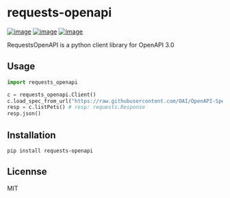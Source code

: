 # requests-openapi

[![image](https://img.shields.io/pypi/v/requests-openapi.svg)](https://pypi.org/project/requests-openapi/)
[![image](https://img.shields.io/pypi/l/requests-openapi.svg)](https://pypi.org/project/requests-openapi/)
[![image](https://img.shields.io/pypi/pyversions/requests-openapi.svg)](https://pypi.org/project/requests-openapi/)

RequestsOpenAPI is a python client library for OpenAPI 3.0

## Usage

```python
import requests_openapi

c = requests_openapi.Client()
c.load_spec_from_url("https://raw.githubusercontent.com/OAI/OpenAPI-Specification/master/examples/v3.0/petstore.yaml")
resp = c.listPets() # resp: requests.Response
resp.json()
```

## Installation

```
pip install requests-openapi
```

## Licennse

MIT
